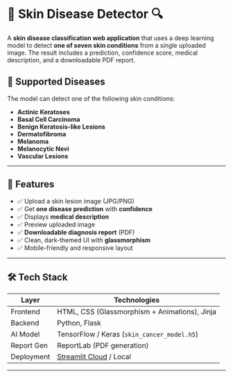 # 🧬 Skin Disease Detector 🔍

A **skin disease classification web application** that uses a deep learning model to detect **one of seven skin conditions** from a single uploaded image. The result includes a prediction, confidence score, medical description, and a downloadable PDF report.

## 📸 Supported Diseases

The model can detect one of the following skin conditions:

- **Actinic Keratoses**
- **Basal Cell Carcinoma**
- **Benign Keratosis-like Lesions**
- **Dermatofibroma**
- **Melanoma**
- **Melanocytic Nevi**
- **Vascular Lesions**

---

## 🚀 Features

- ✅ Upload a skin lesion image (JPG/PNG)
- ✅ Get **one disease prediction** with **confidence**
- ✅ Displays **medical description**
- ✅ Preview uploaded image
- ✅ **Downloadable diagnosis report** (PDF)
- ✅ Clean, dark-themed UI with **glassmorphism**
- ✅ Mobile-friendly and responsive layout

---

## 🛠 Tech Stack

| Layer        | Technologies                        |
|--------------|--------------------------------------|
| Frontend     | HTML, CSS (Glassmorphism + Animations), Jinja |
| Backend      | Python, Flask                        |
| AI Model     | TensorFlow / Keras (`skin_cancer_model.h5`) |
| Report Gen   | ReportLab (PDF generation)           |
| Deployment   | [Streamlit Cloud](https://streamlit.io/cloud) / Local |

---





